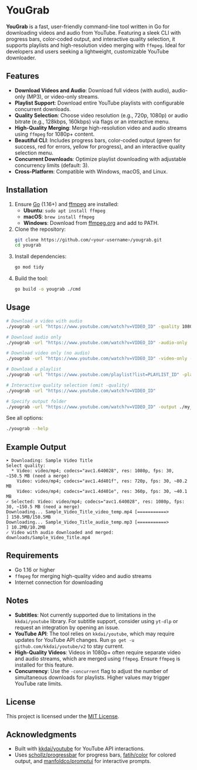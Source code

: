 # YouGrab

**YouGrab** is a fast, user-friendly command-line tool written in Go for downloading videos and audio from YouTube. Featuring a sleek CLI with progress bars, color-coded output, and interactive quality selection, it supports playlists and high-resolution video merging with `ffmpeg`. Ideal for developers and users seeking a lightweight, customizable YouTube downloader.

## Features
- **Download Videos and Audio**: Download full videos (with audio), audio-only (MP3), or video-only streams.
- **Playlist Support**: Download entire YouTube playlists with configurable concurrent downloads.
- **Quality Selection**: Choose video resolution (e.g., 720p, 1080p) or audio bitrate (e.g., 128kbps, 160kbps) via flags or an interactive menu.
- **High-Quality Merging**: Merge high-resolution video and audio streams using `ffmpeg` for 1080p+ content.
- **Beautiful CLI**: Includes progress bars, color-coded output (green for success, red for errors, yellow for progress), and an interactive quality selection menu.
- **Concurrent Downloads**: Optimize playlist downloading with adjustable concurrency limits (default: 3).
- **Cross-Platform**: Compatible with Windows, macOS, and Linux.

## Installation
1. Ensure [Go](https://golang.org/dl/) (1.16+) and [ffmpeg](https://ffmpeg.org/download.html) are installed:
    - **Ubuntu**: `sudo apt install ffmpeg`
    - **macOS**: `brew install ffmpeg`
    - **Windows**: Download from [ffmpeg.org](https://ffmpeg.org/download.html) and add to PATH.
2. Clone the repository:
   ```bash
   git clone https://github.com/<your-username>/yougrab.git
   cd yougrab
   ```
3. Install dependencies:
   ```bash
   go mod tidy
   ```
4. Build the tool:
   ```bash
   go build -o yougrab ./cmd
   ```

## Usage
```bash
# Download a video with audio
./yougrab -url "https://www.youtube.com/watch?v=VIDEO_ID" -quality 1080p

# Download audio only
./yougrab -url "https://www.youtube.com/watch?v=VIDEO_ID" -audio-only

# Download video only (no audio)
./yougrab -url "https://www.youtube.com/watch?v=VIDEO_ID" -video-only -quality 1080p

# Download a playlist
./yougrab -url "https://www.youtube.com/playlist?list=PLAYLIST_ID" -playlist -concurrent 5

# Interactive quality selection (omit -quality)
./yougrab -url "https://www.youtube.com/watch?v=VIDEO_ID"

# Specify output folder
./yougrab -url "https://www.youtube.com/watch?v=VIDEO_ID" -output ./my_downloads
```

See all options:
```bash
./yougrab --help
```

## Example Output
```
➤ Downloading: Sample Video Title
Select quality:
  * Video: video/mp4; codecs="avc1.640028", res: 1080p, fps: 30, ~150.5 MB (need a merge)
    Video: video/mp4; codecs="avc1.4d401f", res: 720p, fps: 30, ~80.2 MB
    Video: video/mp4; codecs="avc1.4d401e", res: 360p, fps: 30, ~40.1 MB
✓ Selected: Video: video/mp4; codecs="avc1.640028", res: 1080p, fps: 30, ~150.5 MB (need a merge)
Downloading... Sample_Video_Title_video_temp.mp4 [===========>        ] 150.5MB/150.5MB
Downloading... Sample_Video_Title_audio_temp.mp3 [===========>        ] 10.2MB/10.2MB
✓ Video with audio downloaded and merged: downloads/Sample_Video_Title.mp4
```

## Requirements
- Go 1.16 or higher
- `ffmpeg` for merging high-quality video and audio streams
- Internet connection for downloading

## Notes
- **Subtitles**: Not currently supported due to limitations in the `kkdai/youtube` library. For subtitle support, consider using `yt-dlp` or request an integration by opening an issue.
- **YouTube API**: The tool relies on `kkdai/youtube`, which may require updates for YouTube API changes. Run `go get -u github.com/kkdai/youtube/v2` to stay current.
- **High-Quality Videos**: Videos in 1080p+ often require separate video and audio streams, which are merged using `ffmpeg`. Ensure `ffmpeg` is installed for this feature.
- **Concurrency**: Use the `-concurrent` flag to adjust the number of simultaneous downloads for playlists. Higher values may trigger YouTube rate limits.

## License
This project is licensed under the [MIT License](LICENSE).

## Acknowledgments
- Built with [kkdai/youtube](https://github.com/kkdai/youtube) for YouTube API interactions.
- Uses [schollz/progressbar](https://github.com/schollz/progressbar) for progress bars, [fatih/color](https://github.com/fatih/color) for colored output, and [manfoldco/promptui](https://github.com/manfoldco/promptui) for interactive prompts.
